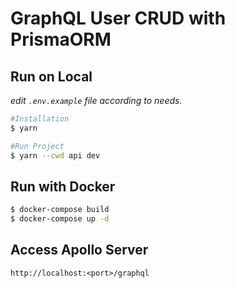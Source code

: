 # GraphQL User CRUD with PrismaORM

## Run on Local
_edit ```.env.example``` file according to needs._
```bash
#Installation
$ yarn
```

```bash
#Run Project
$ yarn --cwd api dev
```
## Run with Docker
```bash
$ docker-compose build
$ docker-compose up -d
```

## Access Apollo Server
```http://localhost:<port>/graphql```
